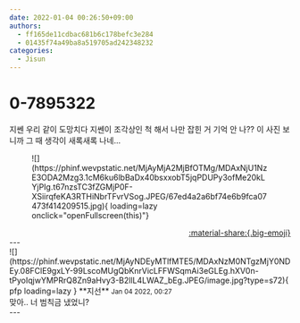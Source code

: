```yaml
---
date: 2022-01-04 00:26:50+09:00
authors:
  - ff165de11cdbac681b6c178befc3e284
  - 01435f74a49ba8a519705ad242348232
categories:
  - Jisun
---
```


# 0-7895322

<div class="post-container" markdown="1">
<div class="content-container md-sidebar__scrollwrap" markdown="1">

지쎈 우리 같이 도망치다 지쎈이 조각상인 척 해서 나만 잡힌 거 기억 안 나?? 이 사진 보니까 그 때 생각이 새록새록 나네...
<figure markdown="1">
![](https://phinf.wevpstatic.net/MjAyMjA2MjBfOTMg/MDAxNjU1NzE3ODA2Mzg3.1cM6ku6lbBaDx40bsxxobT5jqPDUPy3ofMe20kLYjPIg.t67nzsTC3fZGMjP0F-XSiirqfeKA3RTHiNbrTFvrVSog.JPEG/67ed4a2a6bf74e6b9fca07473f414209515.jpg){ loading=lazy onclick="openFullscreen(this)"}
</figure>


</div>
</div>

<div style="text-align: right;" markdown="1">
<a href="https://weverse.io/fromis9/fanpost/0-7895322" style="text-align: right;">:material-share:{.big-emoji}</a>
</div>
---

<div class="comments-container md-sidebar__scrollwrap" markdown="1">
<div class="comment" markdown="1">
<div class='id-container' markdown="1">
![](https://phinf.wevpstatic.net/MjAyNDEyMTlfMTE5/MDAxNzM0NTgzMjY0NDEy.08FClE9gxLY-99LscoMUgQbKnrVicLFFWSqmAi3eGLEg.hXV0n-tPyoIqjwYMPRrQ8Zn9aHvy3-B2llL4LWAZ_bEg.JPEG/image.jpg?type=s72){ pfp loading=lazy }
**<span class="artist">지선</span>** <small>Jan 04 2022, 00:27</small><br>
</div>
<div class='comment-body' markdown="1">
맞아.. 너 범칙금 냈었니?
</div>
</div>
</div>
---
